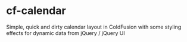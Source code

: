 cf-calendar
===========

Simple, quick and dirty calendar layout in ColdFusion with some styling effects for dynamic data from jQuery / jQuery UI
